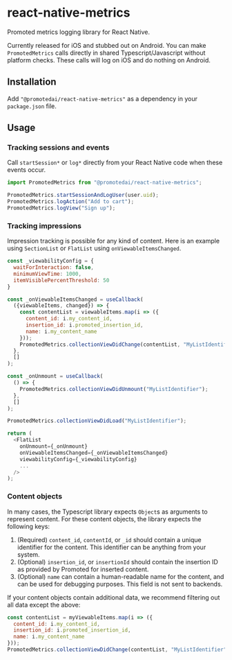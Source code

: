 # react-native-metrics

Promoted metrics logging library for React Native.

Currently released for iOS and stubbed out on Android. You can make `PromotedMetrics` calls directly in shared Typescript/Javascript without platform checks. These calls will log on iOS and do nothing on Android.

## Installation

Add `"@promotedai/react-native-metrics"` as a dependency in your `package.json` file.

## Usage

### Tracking sessions and events

Call `startSession*` or `log*` directly from your React Native code when these events occur.

~~~js
import PromotedMetrics from "@promotedai/react-native-metrics";

PromotedMetrics.startSessionAndLogUser(user.uid);
PromotedMetrics.logAction("Add to cart");
PromotedMetrics.logView("Sign up");
~~~

### Tracking impressions

Impression tracking is possible for any kind of content. Here is an example using `SectionList` or `FlatList` using `onViewableItemsChanged`.

~~~js
const _viewabilityConfig = {
  waitForInteraction: false,
  minimumViewTime: 1000,
  itemVisiblePercentThreshold: 50
}

const _onViewableItemsChanged = useCallback(
  ({viewableItems, changed}) => {
    const contentList = viewableItems.map(i => ({ 
      content_id: i.my_content_id,
      insertion_id: i.promoted_insertion_id,
      name: i.my_content_name
    }));
    PromotedMetrics.collectionViewDidChange(contentList, "MyListIdentifier");
  },
  []
);

const _onUnmount = useCallback(
  () => {
    PromotedMetrics.collectionViewDidUnmount("MyListIdentifier");
  },
  []
);

PromotedMetrics.collectionViewDidLoad("MyListIdentifier");

return (
  <FlatList
    onUnmount={_onUnmount}
    onViewableItemsChanged={_onViewableItemsChanged}
    viewabilityConfig={_viewabilityConfig}
    ...
  />
);
~~~

### Content objects

In many cases, the Typescript library expects `Object`s as arguments to represent content. For these content objects, the library expects the following keys:
1. (Required) `content_id`, `contentId`, or `_id` should contain a unique identifier for the content. This identifier can be anything from your system.
2. (Optional) `insertion_id`, or `insertionId` should contain the insertion ID as provided by Promoted for inserted content.
3. (Optional) `name` can contain a human-readable name for the content, and can be used for debugging purposes. This field is not sent to backends.

If your content objects contain additional data, we recommend filtering out all data except the above:

~~~js
const contentList = myViewableItems.map(i => ({ 
  content_id: i.my_content_id,
  insertion_id: i.promoted_insertion_id,
  name: i.my_content_name
}));
PromotedMetrics.collectionViewDidChange(contentList, "MyListIdentifier");
~~~
